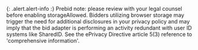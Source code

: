 {: .alert.alert-info :}
Prebid note: please review with your legal counsel before enabling storageAllowed. Bidders utilizing browser storage may trigger the need for additional disclosures in your privacy policy and may imply that the bid adapter is performing an activity redundant with user ID systems like SharedID. See the ePrivacy Directive article 5(3) reference to 'comprehensive information'.

